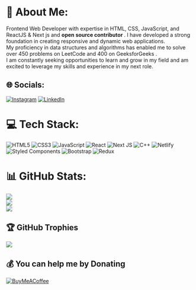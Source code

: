 # 💫 About Me:
Frontend Web Developer with expertise in HTML, CSS, JavaScript, and ReactJS & Next js and <b> open source contributor </b> .  I have developed a strong foundation in creating responsive and dynamic web applications. <br>My proficiency in data structures and algorithms has enabled me to solve over 450 problems on LeetCode and 400 on GeeksforGeeks . <br>I am constantly seeking opportunities to learn and grow in my field and am excited to leverage my skills and experience in my next role.


## 🌐 Socials:
[![Instagram](https://img.shields.io/badge/Instagram-%23E4405F.svg?logo=Instagram&logoColor=white)](https://instagram.com/mandliyarajendra11) [![LinkedIn](https://img.shields.io/badge/LinkedIn-%230077B5.svg?logo=linkedin&logoColor=white)](https://linkedin.com/in/mandliyarajendra11) 

# 💻 Tech Stack:
![HTML5](https://img.shields.io/badge/html5-%23E34F26.svg?style=plastic&logo=html5&logoColor=white) ![CSS3](https://img.shields.io/badge/css3-%231572B6.svg?style=plastic&logo=css3&logoColor=white) ![JavaScript](https://img.shields.io/badge/javascript-%23323330.svg?style=plastic&logo=javascript&logoColor=%23F7DF1E) ![React](https://img.shields.io/badge/react-%2320232a.svg?style=plastic&logo=react&logoColor=%2361DAFB) ![Next JS](https://img.shields.io/badge/Next-black?style=plastic&logo=next.js&logoColor=white) ![C++](https://img.shields.io/badge/c++-%2300599C.svg?style=plastic&logo=c%2B%2B&logoColor=white) ![Netlify](https://img.shields.io/badge/netlify-%23000000.svg?style=plastic&logo=netlify&logoColor=#00C7B7) ![Styled Components](https://img.shields.io/badge/styled--components-DB7093?style=plastic&logo=styled-components&logoColor=white) ![Bootstrap](https://img.shields.io/badge/bootstrap-%23563D7C.svg?style=plastic&logo=bootstrap&logoColor=white) ![Redux](https://img.shields.io/badge/redux-%23593d88.svg?style=plastic&logo=redux&logoColor=white)
# 📊 GitHub Stats:
![](https://github-readme-stats.vercel.app/api?username=mandliyarajendra11&theme=radical&hide_border=false&include_all_commits=false&count_private=false)<br/>
![](https://github-readme-streak-stats.herokuapp.com/?user=mandliyarajendra11&theme=radical&hide_border=false)<br/>
![](https://github-readme-stats.vercel.app/api/top-langs/?username=mandliyarajendra11&theme=radical&hide_border=false&include_all_commits=false&count_private=false&layout=compact)

## 🏆 GitHub Trophies
![](https://github-profile-trophy.vercel.app/?username=mandliyarajendra11&theme=alduin&no-frame=false&no-bg=true&margin-w=4)


  ## 💰 You can help me by Donating
  [![BuyMeACoffee](https://img.shields.io/badge/Buy%20Me%20a%20Coffee-ffdd00?style=for-the-badge&logo=buy-me-a-coffee&logoColor=black)](https://buymeacoffee.com/https://bmc.link/mandliyaraj11) 

